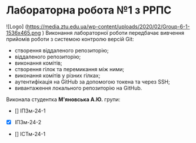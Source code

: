 # Лабораторна робота №1 з РРПС
![Logo] (https://media.ztu.edu.ua/wp-content/uploads/2020/02/Group-6-1-1536x465.png )
Виконання лабораторної роботи передбачає вивчення прийомів роботи з системою контролю версій Git:

- створення віддаленого репозиторію;
- віддаленого репозиторію;
- виконання комітів;
- створення гілок та перемикання між ними;
- виконання комітів у різних гілках;
- аутентифікація на GitHub за допомогою токена та через SSH;
- вивантаження локального репозиторію на GitHub.


Виконала студентка **М'яновська А.Ю.** групи:

- [] ІПЗм-24-1
- [x] ІПЗм-24-2
- [] ІСТм-24-1
